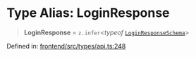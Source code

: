 # Type Alias: LoginResponse

> **LoginResponse** = `z.infer`\<*typeof* [`LoginResponseSchema`](../variables/LoginResponseSchema.md)\>

Defined in: [frontend/src/types/api.ts:248](https://github.com/lsendel/sass/blob/ca8b2b87627589617e0de57047e1f50d53e78078/frontend/src/types/api.ts#L248)
